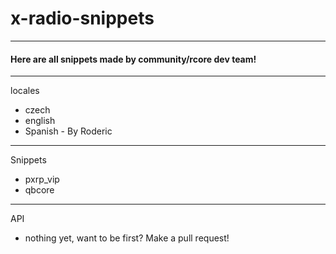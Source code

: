 # x-radio-snippets
---

#### Here are all snippets made by community/rcore dev team!

---

locales
- czech
- english
- Spanish - By Roderic

---

Snippets 
- pxrp_vip
- qbcore

---

API
- nothing yet, want to be first? Make a pull request!
